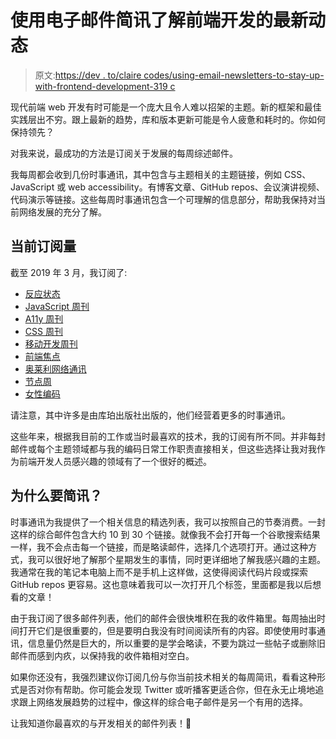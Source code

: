 # 使用电子邮件简讯了解前端开发的最新动态

> 原文:[https://dev . to/claire codes/using-email-newsletters-to-stay-up-with-frontend-development-319 c](https://dev.to/clairecodes/using-email-newsletters-to-stay-up-to-date-with-frontend-development-319c)

现代前端 web 开发有时可能是一个庞大且令人难以招架的主题。新的框架和最佳实践层出不穷。跟上最新的趋势，库和版本更新可能是令人疲惫和耗时的。你如何保持领先？

对我来说，最成功的方法是订阅关于发展的每周综述邮件。

我每周都会收到几份时事通讯，其中包含与主题相关的主题链接，例如 CSS、JavaScript 或 web accessibility。有博客文章、GitHub repos、会议演讲视频、代码演示等链接。这些每周时事通讯包含一个可理解的信息部分，帮助我保持对当前网络发展的充分了解。

## [](#current-subscriptions)当前订阅量

截至 2019 年 3 月，我订阅了:

*   [反应状态](https://react.statuscode.com/)
*   [JavaScript 周刊](https://javascriptweekly.com/)
*   [A11y 周刊](https://a11yweekly.com/)
*   [CSS 周刊](https://css-weekly.com/)
*   [移动开发周刊](https://mobiledevweekly.com/)
*   [前端焦点](https://frontendfoc.us/)
*   [奥莱利网络通讯](https://www.oreilly.com/web-platform/newsletter.html)
*   [节点周](https://nodeweekly.com/)
*   [女性编码](https://www.womenwhocode.com/)

请注意，其中许多是由库珀出版社出版的，他们经营着更多的时事通讯。

这些年来，根据我目前的工作或当时最喜欢的技术，我的订阅有所不同。并非每封邮件或每个主题领域都与我的编码日常工作职责直接相关，但这些选择让我对我作为前端开发人员感兴趣的领域有了一个很好的概述。

## [](#why-newsletters)为什么要简讯？

时事通讯为我提供了一个相关信息的精选列表，我可以按照自己的节奏消费。一封这样的综合邮件包含大约 10 到 30 个链接。就像我不会打开每一个谷歌搜索结果一样，我不会点击每一个链接，而是略读邮件，选择几个选项打开。通过这种方式，我可以很好地了解那个星期发生的事情，同时更详细地了解我感兴趣的主题。我通常在我的笔记本电脑上而不是手机上这样做，这使得阅读代码片段或探索 GitHub repos 更容易。这也意味着我可以一次打开几个标签，里面都是我以后想看的文章！

由于我订阅了很多邮件列表，他们的邮件会很快堆积在我的收件箱里。每周抽出时间打开它们是很重要的，但是要明白我没有时间阅读所有的内容。即使使用时事通讯，信息量仍然是巨大的，所以重要的是学会略读，不要为跳过一些帖子或删除旧邮件而感到内疚，以保持我的收件箱相对空白。

如果你还没有，我强烈建议你订阅几份与你当前技术相关的每周简讯，看看这种形式是否对你有帮助。你可能会发现 Twitter 或听播客更适合你，但在永无止境地追求跟上网络发展趋势的过程中，像这样的综合电子邮件是另一个有用的选择。

让我知道你最喜欢的与开发相关的邮件列表！📨